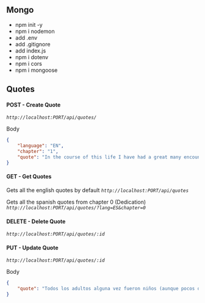 ## Mongo
* npm init -y
* npm i nodemon
* add .env
* add .gitignore
* add index.js
* npm i dotenv
* npm i cors
* npm i mongoose

## Quotes

#### POST - Create Quote 

*`http://localhost:PORT/api/quotes/`*

Body

```json
{
    "language": "EN",
    "chapter": "1",
    "quote": "In the course of this life I have had a great many encounters with a great many people who have been concerned with matters of consequence. I have lived a great deal among grown-ups. I have seen them intimately, close at hand. And that hasn't much improved my opinion of them"
}
```

#### GET - Get Quotes
Gets all the english quotes by default
*`http://localhost:PORT/api/quotes`*


Gets all the spanish quotes from chapter 0 (Dedication)
*`http://localhost:PORT/api/quotes/?lang=ES&chapter=0`*

#### DELETE - Delete Quote
*`http://localhost:PORT/api/quotes/:id
`*

#### PUT - Update Quote
*`http://localhost:PORT/api/quotes/:id`*

Body
```json
{
    "quote": "Todos los adultos alguna vez fueron niños (aunque pocos de ellos lo recuerdan)"
}
```

